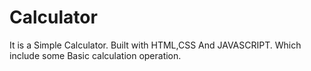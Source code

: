# Calculator
It is a Simple Calculator. Built with HTML,CSS And JAVASCRIPT.
Which include some Basic calculation operation.
